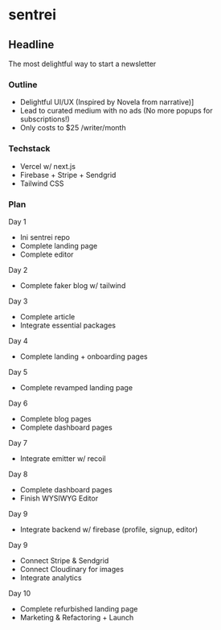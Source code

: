 # sentrei

## Headline

The most delightful way to start a newsletter

### Outline

- Delightful UI/UX (Inspired by Novela from narrative)]
- Lead to curated medium with no ads (No more popups for subscriptions!)
- Only costs to \$25 /writer/month

### Techstack

- Vercel w/ next.js
- Firebase + Stripe + Sendgrid
- Tailwind CSS

### Plan

Day 1

- Ini sentrei repo
- Complete landing page
- Complete editor

Day 2

- Complete faker blog w/ tailwind

Day 3

- Complete article
- Integrate essential packages

Day 4

- Complete landing + onboarding pages

Day 5

- Complete revamped landing page

Day 6

- Complete blog pages
- Complete dashboard pages

Day 7

- Integrate emitter w/ recoil

Day 8

- Complete dashboard pages
- Finish WYSIWYG Editor

Day 9

- Integrate backend w/ firebase (profile, signup, editor)

Day 9

- Connect Stripe & Sendgrid
- Connect Cloudinary for images
- Integrate analytics

Day 10

- Complete refurbished landing page
- Marketing & Refactoring + Launch

